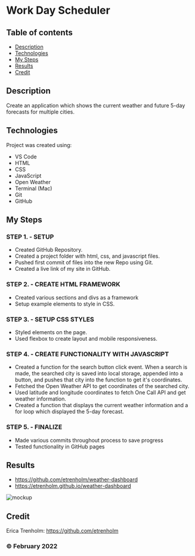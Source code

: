 # Work Day Scheduler

## Table of contents
* [Description](#description)
* [Technologies](#technologies)
* [My Steps](#my-steps)
* [Results](#results)
* [Credit](#credit)

## Description
Create an application which shows the current weather and future 5-day forecasts for multiple cities.
	
## Technologies
Project was created using:
* VS Code
* HTML
* CSS
* JavaScript
* Open Weather
* Terminal (Mac)
* Git
* GitHub

## My Steps
### STEP 1. - SETUP
* Created GitHub Repository.
* Created a project folder with html, css, and javascript files.
* Pushed first commit of files into the new Repo using Git.
* Created a live link of my site in GitHub.

### STEP 2. - CREATE HTML FRAMEWORK
* Created various sections and divs as a framework
* Setup example elements to style in CSS.

### STEP 3. - SETUP CSS STYLES
* Styled elements on the page.
* Used flexbox to create layout and mobile responsiveness.

### STEP 4. - CREATE FUNCTIONALITY WITH JAVASCRIPT
* Created a function for the search button click event. When a search is made, the searched city is saved into local storage, appended into a button, and pushes that city into the function to get it's coordinates.
* Fetched the Open Weather API to get coordinates of the searched city.
* Used latitude and longitude coordinates to fetch One Call API and get weather information.
* Created a function that displays the current weather information and a for loop which displayed the 5-day forecast.

### STEP 5. - FINALIZE
* Made various commits throughout process to save progress
* Tested functionality in GitHub pages


## Results

* https://github.com/etrenholm/weather-dashboard
* https://etrenholm.github.io/weather-dashboard

![mockup](./assets/)

## Credit

Erica Trenholm: https://github.com/etrenholm

### ©️ February 2022

